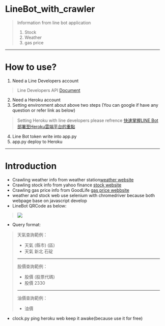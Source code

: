 # LineBot_with_crawler
> Information from line bot application
> 1. Stock
> 2. Weather
> 3. gas price
---
# How to use?
1. Need a Line Developers account
> Line Developers API [Document](https://developers.line.biz/zh-hant/docs/messaging-api/getting-started/)
2. Need a Heroku account
3. Setting environment about above two steps (You can google if have any question or refer link as below)
> Setting Heroku with line developers please refrence [快速掌握LINE Bot部署至Heroku雲端平台的重點](https://www.learncodewithmike.com/2020/07/python-line-bot-deploy-to-heroku.html)
4. Line Bot token write into app.py
5. app.py deploy to Heroku

---
# Introduction
* Crawling weather info from weather station[weather website](https://www.cwb.gov.tw/V8/C/W/OBS_County.html?ID=10017)
* Crawling stock info from yahoo finance [stock website](https://finance.yahoo.com)
* Crawling gas price info from GoodLife [gas price webbsite](https://gas.goodlife.tw)
* weather and stock web use selenium with chromedriver because both webpage base on javascript develop 
* LineBot QRCode as below:
> ![](https://i.ibb.co/cvLYgrN/989vvfpc.png)
* Query format:
> 天氣查詢範例：
> * 天氣 (縣市) (區)
> * 天氣 新北 石碇
> ---
> 股價查詢範例：
> * 股價 (股票代碼)
> * 股價 2330
> ---
> 油價查詢範例：
> * 油價
* clock.py ping heroku web keep it awake(because use it for free)
